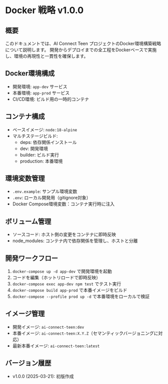 # Docker 戦略 v1.0.0

## 概要
このドキュメントでは、AI Connect Teen プロジェクトのDocker環境構築戦略について説明します。
開発からデプロイまでの全工程をDockerベースで実施し、環境の再現性と一貫性を確保します。

## Docker環境構成
- 開発環境: `app-dev` サービス
- 本番環境: `app-prod` サービス
- CI/CD環境: ビルド用の一時的コンテナ

## コンテナ構成
- ベースイメージ: `node:18-alpine`
- マルチステージビルド:
  - deps: 依存関係インストール
  - dev: 開発環境
  - builder: ビルド実行
  - production: 本番環境

## 環境変数管理
- `.env.example`: サンプル環境変数
- `.env`: ローカル開発用（gitignore対象）
- Docker Compose環境変数：コンテナ実行時に注入

## ボリューム管理
- ソースコード: ホスト側の変更をコンテナに即時反映
- node_modules: コンテナ内で依存関係を管理し、ホストと分離

## 開発ワークフロー
1. `docker-compose up -d app-dev` で開発環境を起動
2. コードを編集（ホットリロードで即時反映）
3. `docker-compose exec app-dev npm test` でテスト実行
4. `docker-compose build app-prod` で本番イメージをビルド
5. `docker-compose --profile prod up -d` で本番環境をローカルで検証

## イメージ管理
- 開発イメージ: `ai-connect-teen:dev`
- 本番イメージ: `ai-connect-teen:X.Y.Z`（セマンティックバージョニングに対応）
- 最新本番イメージ: `ai-connect-teen:latest`

## バージョン履歴
- v1.0.0 (2025-03-21): 初版作成

